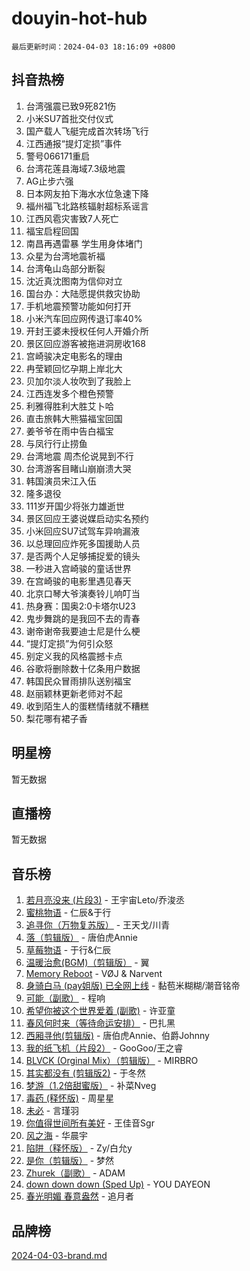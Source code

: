 # douyin-hot-hub

`最后更新时间：2024-04-03 18:16:09 +0800`

## 抖音热榜

1. 台湾强震已致9死821伤
1. 小米SU7首批交付仪式
1. 国产载人飞艇完成首次转场飞行
1. 江西通报“提灯定损”事件
1. 警号066171重启
1. 台湾花莲县海域7.3级地震
1. AG止步六强
1. 日本网友拍下海水水位急速下降
1. 福州福飞北路核辐射超标系谣言
1. 江西风雹灾害致7人死亡
1. 福宝启程回国
1. 南昌再遇雷暴 学生用身体堵门
1. 众星为台湾地震祈福
1. 台湾龟山岛部分断裂
1. 沈近真沈图南为信仰对立
1. 国台办：大陆愿提供救灾协助
1. 手机地震预警功能如何打开
1. 小米汽车回应网传退订率40%
1. 开封王婆未授权任何人开婚介所
1. 景区回应游客被拖进洞房收168
1. 宫崎骏决定电影名的理由
1. 冉莹颖回忆孕期上岸北大
1. 贝加尔淡人妆吹到了我脸上
1. 江西连发多个橙色预警
1. 利雅得胜利大胜艾卜哈
1. 直击旅韩大熊猫福宝回国
1. 姜爷爷在雨中告白福宝
1. 与凤行行止捞鱼
1. 台湾地震 周杰伦说晃到不行
1. 台湾游客目睹山崩崩溃大哭
1. 韩国演员宋江入伍
1. 隆多退役
1. 111岁开国少将张力雄逝世
1. 景区回应王婆说媒启动实名预约
1. 小米回应SU7试驾车异响漏液
1. 以总理回应炸死多国援助人员
1. 是否两个人足够捕捉爱的镜头
1. 一秒进入宫崎骏的童话世界
1. 在宫崎骏的电影里遇见春天
1. 北京口琴大爷演奏铃儿响叮当
1. 热身赛：国奥2:0卡塔尔U23
1. 鬼步舞跳的是我回不去的青春
1. 谢帝谢帝我要迪士尼是什么梗
1. “提灯定损”为何引众怒
1. 别定义我的风格震撼卡点
1. 谷歌将删除数十亿条用户数据
1. 韩国民众冒雨排队送别福宝
1. 赵丽颖林更新老师对不起
1. 收到陌生人的蛋糕情绪就不糟糕
1. 梨花哪有裙子香

## 明星榜

暂无数据

## 直播榜

暂无数据

## 音乐榜

1. [若月亮没来 (片段3)](https://sf5-hl-cdn-tos.douyinstatic.com/obj/tos-cn-ve-2774/okfyEUsGW1B1ovJi5JiN9IjvAT2lMwA054GoEB) - 王宇宙Leto/乔浚丞
1. [蜜桃物语](https://sf5-hl-cdn-tos.douyinstatic.com/obj/tos-cn-ve-2774/oIhOSCZtIACtYU4XQkngiW9kCBfVD1Fz9IYeqL) - 仁辰&于行
1. [追寻你（万物复苏版）](https://sf5-hl-cdn-tos.douyinstatic.com/obj/tos-cn-ve-2774/oYeAZJsbjIDit9APmBg8u6uDUQnHmoCf3gbo74) - 王天戈/川青
1. [落（剪辑版）](https://sf5-hl-cdn-tos.douyinstatic.com/obj/tos-cn-ve-2774/o0h6HvN1BBbli9LtU3i5fQIleBQMF5Cg4TZmmC) - 唐伯虎Annie
1. [草莓物语](https://sf3-cdn-tos.douyinstatic.com/obj/tos-cn-ve-2774/okynhJ7jEAIIZBfsLgYMEI8QC3WbQNN66RKzhT) - 于行&仁辰
1. [温暖治愈(BGM)（剪辑版）](https://sf5-hl-cdn-tos.douyinstatic.com/obj/tos-cn-ve-2774/d9d500052e5b48e3baf0e40788cc8160) - 翼
1. [Memory Reboot](https://sf5-hl-cdn-tos.douyinstatic.com/obj/tos-cn-ve-2774/o4f3cu5FDdCEBnAitlD4gKYf3QrfJjzxIFoaTd) - VØJ & Narvent
1. [身骑白马 (pay姐版) 已全网上线](https://sf5-hl-cdn-tos.douyinstatic.com/obj/tos-cn-ve-2774/oQLO5ZgLsFkaDhdIIveF2zUCgfweY0gWaH4AQG) - 黏苞米糊糊/潮音铭帝
1. [可能（副歌）](https://sf6-cdn-tos.douyinstatic.com/obj/tos-cn-ve-2774/cde1731888894259b333569393c2fb51) - 程响
1. [希望你被这个世界爱着 (副歌)](https://sf5-hl-cdn-tos.douyinstatic.com/obj/tos-cn-ve-2774/oUHCmWQfZlE3QQBKBeD8rCFLpJzPgCpImhsxMt) - 许亚童
1. [春风何时来（等待命运安排）](https://sf3-cdn-tos.douyinstatic.com/obj/tos-cn-ve-2774/oICBNbD3gelMfB4WgiD1KI2jQtXZE2FgHLwtsl) - 巴扎黑
1. [西厢寻他(剪辑版)](https://sf5-hl-cdn-tos.douyinstatic.com/obj/tos-cn-ve-2774/oUsAVfAQKlRNxEv5qxvIB8o5qmIWUcXbzJKJhw) - 唐伯虎Annie、伯爵Johnny
1. [我的纸飞机（片段2）](https://sf5-hl-cdn-tos.douyinstatic.com/obj/tos-cn-ve-2774/oM2ZrKcg2CD5AeRB2gkeXOFB1IxAGJdZPazYHf) - GooGoo/王之睿
1. [BLVCK (Orginal Mix）（剪辑版）](https://sf5-hl-cdn-tos.douyinstatic.com/obj/tos-cn-ve-2774/osnDnwSfQThtCz8BikQnbAAZHwC8YcmgvnnlYf) - MIRBRO
1. [其实都没有 (剪辑版2)](https://sf5-hl-cdn-tos.douyinstatic.com/obj/tos-cn-ve-2774/oEBNQenHZtBhxYjGgUDQk0BCHTigQafgFlbQ7k) - 于冬然
1. [梦游（1.2倍甜蜜版）](https://sf3-cdn-tos.douyinstatic.com/obj/tos-cn-ve-2774/o4gyAUm8hwufoEABmwVIiQtHsFuGzAEEWtNMzo) - 补菜Nveg
1. [毒药 (释怀版)](https://sf6-cdn-tos.douyinstatic.com/obj/tos-cn-ve-2774/oYILMEAzspdZBIzy4frJNB8ZHPHWAhiwowd4Ad) - 周星星
1. [未必](https://sf5-hl-cdn-tos.douyinstatic.com/obj/tos-cn-ve-2774/ogntQMFnKQDZUgTCYuJgfLEtleYZZFxBQqhhFB) - 言瑾羽
1. [你值得世间所有美好](https://sf5-hl-cdn-tos.douyinstatic.com/obj/tos-cn-ve-2774/oQXBiBLpltyHMSeKII42ifKxQXiElMCYqBsZgU) - 王佳音Sgr
1. [风之海](https://sf6-cdn-tos.douyinstatic.com/obj/tos-cn-ve-2774/oInqZ2gFbCQvB6wZNnZlJpBcfDBQ8t1e1XwYAi) - 华晨宇
1. [陷阱（释怀版）](https://sf5-hl-cdn-tos.douyinstatic.com/obj/tos-cn-ve-2774/oE8C21LeZrzKLDFfQYgMzx4GAIHageG5IzayY7) - Zy/白允y
1. [是你（剪辑版）](https://sf3-cdn-tos.douyinstatic.com/obj/tos-cn-ve-2774/46019dae783c4c969944217fe1cfafc4) - 梦然
1. [Zhurek（副歌）](https://sf5-hl-cdn-tos.douyinstatic.com/obj/tos-cn-ve-2774/ooQm8FBZQDlf0btEYgVpCcSCQfrdJGBEKZYBGS) - ADAM
1. [down down down (Sped Up)](https://sf5-hl-cdn-tos.douyinstatic.com/obj/tos-cn-ve-2774/ow80iABiXIO9DsFwK6WeZKMaJRi3BPJAotDy8m) - YOU DAYEON
1. [春光明媚 春意盎然](https://sf27-cdn-tos.douyinstatic.com/obj/tos-cn-ve-2774/oU4HIfpWhU4IQXCW3WNBSBEBshugyzhMAQZIAI) - 追月者

## 品牌榜

[2024-04-03-brand.md](2024-04-03-brand.md)
